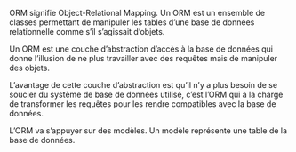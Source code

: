 ORM signifie Object-Relational Mapping. Un ORM est un ensemble de classes permettant de manipuler les tables d’une base de données relationnelle comme s’il s’agissait d’objets.

Un ORM est une couche d’abstraction d’accès à la base de données qui donne l’illusion de ne plus travailler avec des requêtes mais de manipuler des objets.

L’avantage de cette couche d’abstraction est qu’il n’y a plus besoin de se soucier du système de base de données utilisé, c’est l’ORM qui a la charge de transformer les requêtes pour les rendre compatibles avec la base de données.

L’ORM va s’appuyer sur des modèles. Un modèle représente une table de la base de données.

